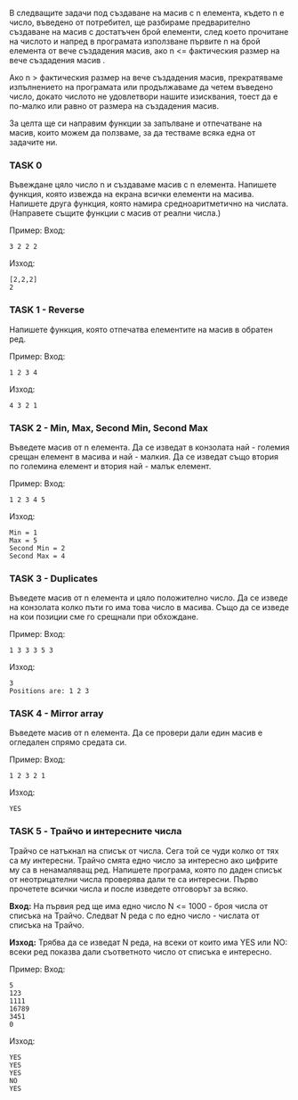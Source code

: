 В следващите задачи под създаване на масив с n елемента, където n е число, въведено от потребител, ще разбираме предварително създаване на масив с достатъчен брой елементи, след което прочитане на числото и напред в програмата използване първите n на брой елемента от вече създадения масив, ако n <= фактическия размер на вече създадения масив .

Ако n > фактическия размер на вече създадения масив, прекратяваме изпълнението на програмата или продължаваме да четем въведено число, докато числото не удовлетвори нашите изисквания, тоест да е по-малко или равно от размера на създадения масив.

За целта ще си направим функции за запълване и отпечатване на масив, които можем да ползваме, за да тестваме всяка една от задачите ни.

### TASK 0 
Въвеждане цяло число n и създаваме масив с n елемента. Напишете функция, която извежда на екрана всички елементи на масива. Напишете друга функция, която намира средноаритметично на числата. (Направете същите функции с масив от реални числа.)

Пример:
Вход:
```
3 2 2 2
```
Изход:
```
[2,2,2]
2
```

### TASK 1 - Reverse
Напишете функция, която отпечатва елементите на масив в обратен ред.

Пример:
Вход:
```
1 2 3 4
```
Изход:
```
4 3 2 1
```

### TASK 2 - Min, Max, Second Min, Second Max
Въведете масив от n елемента. Да се изведат в конзолата най - големия срещан елемент в масива и най - малкия. Да се изведат също втория по големина елемент и втория най - малък елемент.

Пример:
Вход:
```
1 2 3 4 5
```
Изход:
```
Min = 1
Max = 5
Second Min = 2
Second Max = 4
```

### TASK 3 - Duplicates
Въведете масив от n елемента и цяло положително число. Да се изведе на конзолата колко пъти го има това число в масива. Също да се изведе на кои позиции сме го срещнали при обхождане.

Пример:
Вход:
```
1 3 3 3 5 3
```
Изход:
```
3
Positions are: 1 2 3
```

### TASK 4 - Mirror array
Въведете масив от n елемента. Да се провери дали един масив е огледален спрямо средата си.

Пример:
Вход:
```
1 2 3 2 1
```
Изход:
```
YES
```

### TASK 5 - Трайчо и интересните числа
Трайчо се натъкнал на списък от числа. Сега той се чуди колко от тях са му интересни. Трайчо смята едно число за интересно ако цифрите му са в ненамаляващ ред. Напишете програма, която по даден списък от неотрицателни числа проверява дали те са интересни. Първо прочетете всички числа и после изведете отговорът за всяко.

**Вход:** На първия ред ще има едно число N <= 1000 - броя числа от списъка на Трайчо. Следват N реда с по едно число - числата от списъка на Трайчо.

**Изход:** Трябва да се изведат N реда, на всеки от които има YES или NO: всеки ред показва дали съответното число от списъка е интересно.

Пример:
Вход:
```
5
123
1111
16789
3451
0
```
Изход:
```
YES
YES
YES
NO
YES
```


